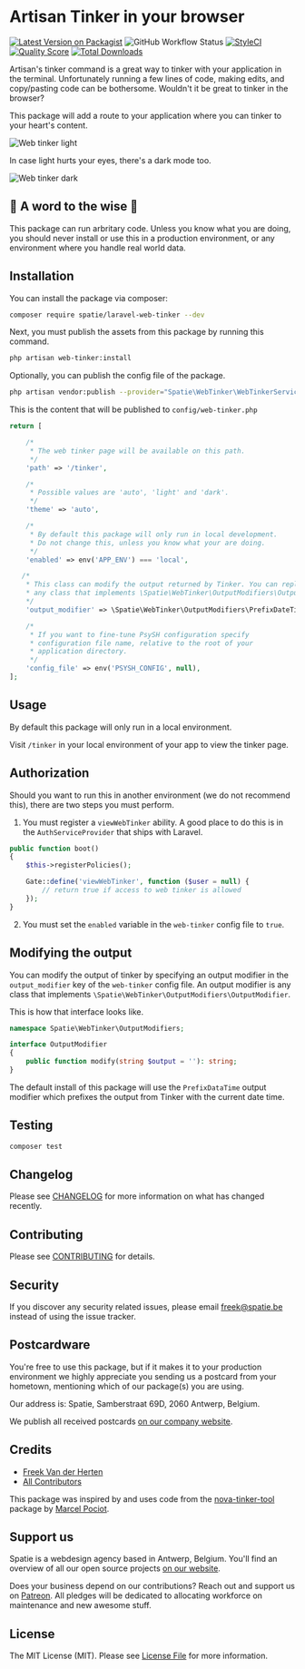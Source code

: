 # Artisan Tinker in your browser

[![Latest Version on Packagist](https://img.shields.io/packagist/v/spatie/laravel-web-tinker.svg?style=flat-square)](https://packagist.org/packages/spatie/laravel-web-tinker)
![GitHub Workflow Status](https://img.shields.io/github/workflow/status/spatie/laravel-web-tinker/run-tests?label=tests)
[![StyleCI](https://github.styleci.io/repos/160545642/shield?branch=master)](https://github.styleci.io/repos/160545642)
[![Quality Score](https://img.shields.io/scrutinizer/g/spatie/laravel-web-tinker.svg?style=flat-square)](https://scrutinizer-ci.com/g/spatie/laravel-web-tinker)
[![Total Downloads](https://img.shields.io/packagist/dt/spatie/laravel-web-tinker.svg?style=flat-square)](https://packagist.org/packages/spatie/laravel-web-tinker)

Artisan's tinker command is a great way to tinker with your application in the terminal. Unfortunately running a few lines of code, making edits, and copy/pasting code can be bothersome. Wouldn't it be great to tinker in the browser?

This package will add a route to your application where you can tinker to your heart's content.

![Web tinker light](https://spatie.github.io/laravel-web-tinker/light.png)

In case light hurts your eyes, there's a dark mode too.

![Web tinker dark](https://spatie.github.io/laravel-web-tinker/dark.png)


## 🚨 A word to the wise 🚨

This package can run arbritary code. Unless you know what you are doing, you should never install or use this in a production environment, or any environment where you handle real world data.

## Installation

You can install the package via composer:

```bash
composer require spatie/laravel-web-tinker --dev
```

Next, you must publish the assets from this package by running this command.

```bash
php artisan web-tinker:install
```

Optionally, you can publish the config file of the package.

```bash
php artisan vendor:publish --provider="Spatie\WebTinker\WebTinkerServiceProvider" --tag="config"
```

This is the content that will be published to `config/web-tinker.php`

```php
return [

    /*
     * The web tinker page will be available on this path.
     */
    'path' => '/tinker',

    /*
     * Possible values are 'auto', 'light' and 'dark'.
     */
    'theme' => 'auto',

    /*
     * By default this package will only run in local development.
     * Do not change this, unless you know what your are doing.
     */
    'enabled' => env('APP_ENV') === 'local',

   /*
    * This class can modify the output returned by Tinker. You can replace this with
    * any class that implements \Spatie\WebTinker\OutputModifiers\OutputModifier.
    */
    'output_modifier' => \Spatie\WebTinker\OutputModifiers\PrefixDateTime::class,

    /*
     * If you want to fine-tune PsySH configuration specify
     * configuration file name, relative to the root of your
     * application directory.
     */
    'config_file' => env('PSYSH_CONFIG', null),
];
```

## Usage

By default this package will only run in a local environment.

Visit `/tinker` in your local environment of your app to view the tinker page.


## Authorization

Should you want to run this in another environment (we do not recommend this), there are two steps you must perform.

1. You must register a `viewWebTinker` ability. A good place to do this is in the `AuthServiceProvider` that ships with Laravel.

```php
public function boot()
{
    $this->registerPolicies();

    Gate::define('viewWebTinker', function ($user = null) {
        // return true if access to web tinker is allowed
    });
}
```

2. You must set the `enabled` variable in the `web-tinker` config file to `true`.

## Modifying the output

You can modify the output of tinker by specifying an output modifier in the `output_modifier` key of the `web-tinker` config file. An output modifier is any class that implements `\Spatie\WebTinker\OutputModifiers\OutputModifier`.

This is how that interface looks like.

```php
namespace Spatie\WebTinker\OutputModifiers;

interface OutputModifier
{
    public function modify(string $output = ''): string;
}
```

The default install of this package will use the `PrefixDataTime` output modifier which prefixes the output from Tinker with the current date time.

## Testing

``` bash
composer test
```

## Changelog

Please see [CHANGELOG](CHANGELOG.md) for more information on what has changed recently.

## Contributing

Please see [CONTRIBUTING](CONTRIBUTING.md) for details.

## Security

If you discover any security related issues, please email freek@spatie.be instead of using the issue tracker.

## Postcardware

You're free to use this package, but if it makes it to your production environment we highly appreciate you sending us a postcard from your hometown, mentioning which of our package(s) you are using.

Our address is: Spatie, Samberstraat 69D, 2060 Antwerp, Belgium.

We publish all received postcards [on our company website](https://spatie.be/en/opensource/postcards).

## Credits

- [Freek Van der Herten](https://github.com/freekmurze)
- [All Contributors](../../contributors)

This package was inspired by and uses code from the [nova-tinker-tool](https://github.com/beyondcode/nova-tinker-tool) package by [Marcel Pociot](https://github.com/mpociot).

## Support us

Spatie is a webdesign agency based in Antwerp, Belgium. You'll find an overview of all our open source projects [on our website](https://spatie.be/opensource).

Does your business depend on our contributions? Reach out and support us on [Patreon](https://www.patreon.com/spatie). 
All pledges will be dedicated to allocating workforce on maintenance and new awesome stuff.

## License

The MIT License (MIT). Please see [License File](LICENSE.md) for more information.

